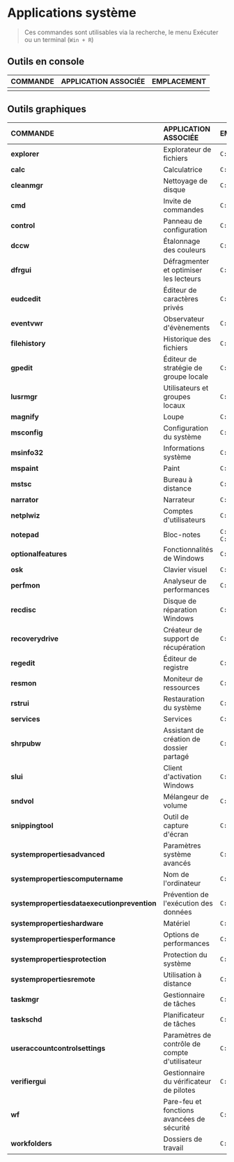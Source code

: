 # Applications système

> Ces commandes sont utilisables via la recherche, le menu Exécuter ou un terminal (`Win + R`)

## Outils en console

|COMMANDE|APPLICATION ASSOCIÉE|EMPLACEMENT|
|:--|:--|:--|
||||

## Outils graphiques

|COMMANDE|APPLICATION ASSOCIÉE|EMPLACEMENT|
|:--|:--|:--|
|**explorer**|Explorateur de fichiers|`C:\Windows`|
|**calc**|Calculatrice|`C:\Windows\System32`|
|**cleanmgr**|Nettoyage de disque|`C:\Windows\System32`|
|**cmd**|Invite de commandes|`C:\Windows\System32`|
|**control**|Panneau de configuration|`C:\Windows\System32`|
|**dccw**|Étalonnage des couleurs|`C:\Windows\System32`|
|**dfrgui**|Défragmenter et optimiser les lecteurs|`C:\Windows\System32`|
|**eudcedit**|Éditeur de caractères privés|`C:\Windows\System32`|
|**eventvwr**|Observateur d'évènements|`C:\Windows\System32`|
|**filehistory**|Historique des fichiers|`C:\Windows\System32`|
|**gpedit**|Éditeur de stratégie de groupe locale|`C:\Windows\System32`|
|**lusrmgr**|Utilisateurs et groupes locaux|`C:\Windows\System32`|
|**magnify**|Loupe|`C:\Windows\System32`|
|**msconfig**|Configuration du système|`C:\Windows\System32`|
|**msinfo32**|Informations système|`C:\Windows\System32`|
|**mspaint**|Paint|`C:\Windows\System32`|
|**mstsc**|Bureau à distance|`C:\Windows\System32`|
|**narrator**|Narrateur|`C:\Windows\System32`|
|**netplwiz**|Comptes d'utilisateurs|`C:\Windows\System32`|
|**notepad**|Bloc-notes|`C:\Windows` & `C:\Windows\System32`|
|**optionalfeatures**|Fonctionnalités de Windows|`C:\Windows\System32`|
|**osk**|Clavier visuel|`C:\Windows\System32`|
|**perfmon**|Analyseur de performances|`C:\Windows\System32`|
|**recdisc**|Disque de réparation Windows|`C:\Windows\System32`|
|**recoverydrive**|Créateur de support de récupération|`C:\Windows\System32`|
|**regedit**|Éditeur de registre|`C:\Windows`|
|**resmon**|Moniteur de ressources|`C:\Windows\System32`|
|**rstrui**|Restauration du système|`C:\Windows\System32`|
|**services**|Services|`C:\Windows\System32`|
|**shrpubw**|Assistant de création de dossier partagé|`C:\Windows\System32`|
|**slui**|Client d'activation Windows|`C:\Windows\System32`|
|**sndvol**|Mélangeur de volume|`C:\Windows\System32`|
|**snippingtool**|Outil de capture d'écran|`C:\Windows\System32`|
|**systempropertiesadvanced**|Paramètres système avancés|`C:\Windows\System32`|
|**systempropertiescomputername**|Nom de l'ordinateur|`C:\Windows\System32`|
|**systempropertiesdataexecutionprevention**|Prévention de l'exécution des données|`C:\Windows\System32`|
|**systempropertieshardware**|Matériel|`C:\Windows\System32`|
|**systempropertiesperformance**|Options de performances|`C:\Windows\System32`|
|**systempropertiesprotection**|Protection du système|`C:\Windows\System32`|
|**systempropertiesremote**|Utilisation à distance|`C:\Windows\System32`|
|**taskmgr**|Gestionnaire de tâches|`C:\Windows\System32`|
|**taskschd**|Planificateur de tâches|`C:\Windows\System32`|
|**useraccountcontrolsettings**|Paramètres de contrôle de compte d'utilisateur|`C:\Windows\System32`|
|**verifiergui**|Gestionnaire du vérificateur de pilotes|`C:\Windows\System32`|
|**wf**|Pare-feu et fonctions avancées de sécurité|`C:\Windows\System32`|
|**workfolders**|Dossiers de travail|`C:\Windows\System32`|
